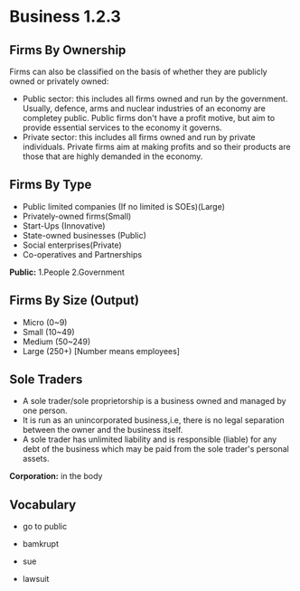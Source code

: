 # Business 1.2.3
## Firms By Ownership
Firms can also be classified on the basis of whether they are publicly owned or privately owned:
+ Public sector: this includes all firms owned and run by the government. Usually, defence, arms and nuclear industries of an economy are completey public. Public firms don't have a profit motive, but aim to provide essential services to the economy it governs.
+ Private sector: this includes all firms owned and run by private individuals. Private firms aim at making profits and so their products are those that are highly demanded in the economy.

## Firms By Type
+ Public limited companies (If no limited is SOEs)(Large)
+ Privately-owned firms(Small)
+ Start-Ups (Innovative)
+ State-owned businesses (Public)
+ Social enterprises(Private)
+ Co-operatives and Partnerships

**Public:** 1.People 2.Government 

## Firms By Size (Output)
+ Micro (0~9)
+ Small (10~49)
+ Medium (50~249)
+ Large (250+)
[Number means employees]

## Sole Traders
+ A sole trader/sole proprietorship is a business owned and managed by one person.
+ It is run as an unincorporated business,i.e, there is no legal separation between the owner and the business itself.
+ A sole trader has unlimited liability and is responsible (liable) for any debt of the business which may be paid from the sole trader's personal assets.

**Corporation:** in the body
## Vocabulary 
+ go to public
+ bamkrupt
+ sue

+ lawsuit
